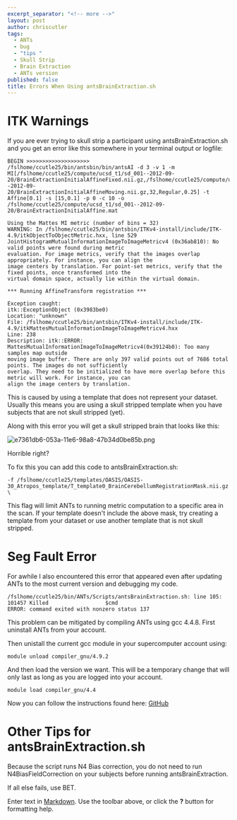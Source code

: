 ```yaml
---
excerpt_separator: "<!-- more -->"
layout: post
author: chriscutler
tags: 
  - ANTs
  - bug
  - "tips "
  - Skull Strip
  - Brain Extraction
  - ANTs version
published: false
title: Errors When Using antsBrainExtraction.sh
---
```



# ITK Warnings

If you are ever trying to skull strip a participant using antsBrainExtraction.sh and you get an error like this somewhere in your terminal output or logfile:

    BEGIN >>>>>>>>>>>>>>>>>>>>
	/fslhome/ccutle25/bin/antsbin/bin/antsAI -d 3 -v 1 -m MI[/fslhome/ccutle25/compute/ucsd_t1/sd_001--2012-09-
    20/BrainExtractionInitialAffineFixed.nii.gz,/fslhome/ccutle25/compute/ucsd_t1/sd_001--2012-09-
    20/BrainExtractionInitialAffineMoving.nii.gz,32,Regular,0.25] -t Affine[0.1] -s [15,0.1] -p 0 -c 10 -o
    /fslhome/ccutle25/compute/ucsd_t1/sd_001--2012-09-20/BrainExtractionInitialAffine.mat
    
	Using the Mattes MI metric (number of bins = 32)
	WARNING: In /fslhome/ccutle25/bin/antsbin/ITKv4-install/include/ITK-4.9/itkObjectToObjectMetric.hxx, line 529
	JointHistogramMutualInformationImageToImageMetricv4 (0x36ab810): No valid points were found during metric
    evaluation. For image metrics, verify that the images overlap appropriately. For instance, you can align the
    image centers by translation. For point-set metrics, verify that the fixed points, once transformed into the
    virtual domain space, actually lie within the virtual domain.

	*** Running AffineTransform registration ***

	Exception caught: 
	itk::ExceptionObject (0x3983be0)
	Location: "unknown" 
	File: /fslhome/ccutle25/bin/antsbin/ITKv4-install/include/ITK-
    4.9/itkMattesMutualInformationImageToImageMetricv4.hxx
	Line: 238
	Description: itk::ERROR: MattesMutualInformationImageToImageMetricv4(0x39124b0): Too many samples map outside
    moving image buffer. There are only 397 valid points out of 7686 total points. The images do not sufficiently
    overlap. They need to be initialized to have more overlap before this metric will work. For instance, you can
    align the image centers by translation.
    
This is caused by using a template that does not represent your dataset. Usually this means you are using a skull stripped template when you have subjects that are not skull stripped (yet).

Along with this error you will get a skull stripped brain that looks like this:

![e7361db6-053a-11e6-98a8-47b34d0be85b.png]({{site.baseurl}}/media/e7361db6-053a-11e6-98a8-47b34d0be85b.png)

Horrible right?

To fix this you can add this code to antsBrainExtraction.sh:

	-f /fslhome/ccutle25/templates/OASIS/OASIS-30_Atropos_template/T_template0_BrainCerebellumRegistrationMask.nii.gz \

This flag will limit ANTs to running metric computation to a specific area in the scan. If your template doesn't include the above mask, try creating a template from your dataset or use another template that is not skull stripped.

# Seg Fault Error

For awhile I also encountered this error that appeared even after updating ANTs to the most current version and debugging my code.

	/fslhome/ccutle25/bin/ANTs/Scripts/antsBrainExtraction.sh: line 105: 101457 Killed                  $cmd
	ERROR: command exited with nonzero status 137

This problem can be mitigated by compiling ANTs using gcc 4.4.8. First uninstall ANTs from your account.

Then unistall the current gcc module in your supercomputer account using:

	module unload compiler_gnu/4.9.2
    
And then load the version we want. This will be a temporary change that will only last as long as you are logged into your account.

    module load compiler_gnu/4.4

Now you can follow the instructions found here: [GitHub](https://brianavants.wordpress.com/2012/04/13/updated-ants-compile-instructions-april-12-2012/)

# Other Tips for antsBrainExtraction.sh

Because the script runs N4 Bias correction, you do not need to run N4BiasFieldCorrection on your subjects before running antsBrainExtraction.

If all else fails, use BET.
    







Enter text in [Markdown](http://daringfireball.net/projects/markdown/). Use the toolbar above, or click the **?** button for formatting help.
